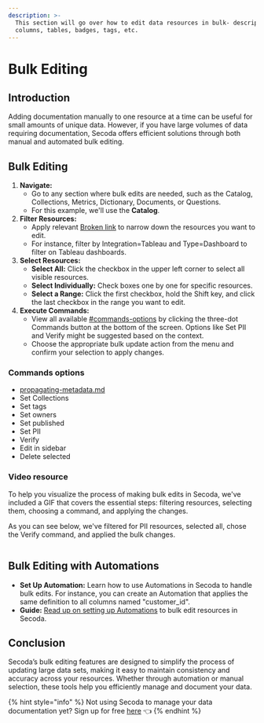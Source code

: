 ```yaml
---
description: >-
  This section will go over how to edit data resources in bulk- descriptions,
  columns, tables, badges, tags, etc.
---
```


# Bulk Editing

## Introduction

Adding documentation manually to one resource at a time can be useful for small amounts of unique data. However, if you have large volumes of data requiring documentation, Secoda offers efficient solutions through both manual and automated bulk editing.

## **Bulk Editing**

1. **Navigate:**&#x20;
   * Go to any section where bulk edits are needed, such as the Catalog, Collections, Metrics, Dictionary, Documents, or Questions.&#x20;
   * For this example, we'll use the **Catalog**.
2. **Filter Resources:**&#x20;
   * Apply relevant [Broken link](broken-reference "mention") to narrow down the resources you want to edit.&#x20;
   * For instance, filter by Integration=Tableau and Type=Dashboard to filter on Tableau dashboards.
3. **Select Resources:**
   * **Select All:** Click the checkbox in the upper left corner to select all visible resources.
   * **Select Individually:** Check boxes one by one for specific resources.
   * **Select a Range:** Click the first checkbox, hold the Shift key, and click the last checkbox in the range you want to edit.
4. **Execute Commands:**
   * View all available [#commands-options](bulk-editing-resources.md#commands-options "mention") by clicking the three-dot Commands button at the bottom of the screen. Options like Set PII and Verify might be suggested based on the context.
   * Choose the appropriate bulk update action from the menu and confirm your selection to apply changes.

### Commands options

* [propagating-metadata.md](propagating-metadata.md "mention")
* Set Collections
* Set tags
* Set owners
* Set published
* Set PII
* Verify
* Edit in sidebar
* Delete selected

### **Video resource**

To help you visualize the process of making bulk edits in Secoda, we've included a GIF that covers the essential steps: filtering resources, selecting them, choosing a command, and applying the changes.

As you can see below, we've filtered for PII resources, selected all, chose the Verify command, and applied the bulk changes.

<figure><img src="../../.gitbook/assets/Kapture 2024-04-30 at 16.04.21 (1).gif" alt=""><figcaption></figcaption></figure>

## **Bulk Editing with Automations**

* **Set Up Automation:** Learn how to use Automations in Secoda to handle bulk edits. For instance, you can create an Automation that applies the same definition to all columns named "customer\_id".
* **Guide:** [Read up on setting up Automations](../../features/automations.md) to bulk edit resources in Secoda.

## **Conclusion**&#x20;

Secoda’s bulk editing features are designed to simplify the process of updating large data sets, making it easy to maintain consistency and accuracy across your resources. Whether through automation or manual selection, these tools help you efficiently manage and document your data.

{% hint style="info" %}
Not using Secoda to manage your data documentation yet? Sign up for free [here](http://app.secoda.co/) 👈
{% endhint %}
